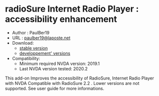 # radioSure Internet Radio Player : accessibility enhancement #

* Author : PaulBer19
* URL : paulber19@laposte.net
* Download:
	* [stable version][1]
	* [developpement' versions][2]
* Compatibility:
	* Minimum required NVDA version:  2019.1
	* Last NVDA version tested:  2020.2

This add-on Improves the accessibility of RadioSure, Internet Radio Player with NVDA
Compatible with RadioSure  2.2 . Lower versions are not supported.
See user guide for more informations.


[1]: https://github.com/paulber007/AllMyNVDAAddons/raw/master/radioSureAccessEnhancement/radioSureAccessEnhancement-2.0.0.nvda-addon
[2]: https://github.com/paulber007/AllMyNVDAAddons/tree/master/radioSureAccessEnhancement/dev
